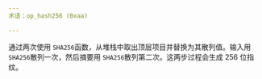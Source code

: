 ```yaml
---
术语：op_hash256 (0xaa)

---
```

通过两次使用 `SHA256`函数，从堆栈中取出顶层项目并替换为其散列值。输入用 `SHA256`散列一次，然后摘要用 `SHA256`散列第二次。这两步过程会生成 256 位指纹。